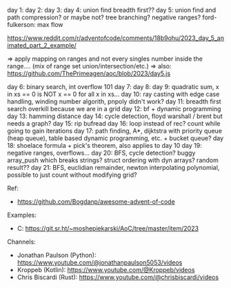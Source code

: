 day 1:
day 2:
day 3:
day 4: union find breadth first??
day 5: union find and path compression? or maybe not? tree branching? negative ranges?
ford-fulkerson: max flow

https://www.reddit.com/r/adventofcode/comments/18b9ohu/2023_day_5_animated_part_2_example/

=> apply mapping on ranges and not every singles number inside the range.... (mix of range set union/intersection/etc.)
=> also: https://github.com/ThePrimeagen/aoc/blob/2023/day5.js

day 6: binary search, int overflow 101
day 7:
day 8:
day 9: quadratic sum, x in xs == 0 is NOT x == 0 for all x in xs...
day 10: ray casting with edge case handling, winding number algorith, pnpoly didn't work?
day 11: breadth first search overkill because we are in a grid
day 12: bf + dynamic programming
day 13: hamming distance
day 14: cycle detection, floyd warshall / brent but needs a graph?
day 15: rip bufread
day 16: loop instead of rec? count while going to gain iterations
day 17: path finding, A*, dijktstra with priority queue (heap queue), table based dynamic programming, etc. + bucket queue?
day 18: shoelace formula + pick's theorem, also applies to day 10
day 19: negative ranges, overflows...
day 20: BFS, cycle detection? buggy array_push which breaks strings? struct ordering with dyn arrays? random result??
day 21: BFS, euclidian remainder, newton interpolating polynomial, possible to just count without modifying grid?

Ref:
- https://github.com/Bogdanp/awesome-advent-of-code

Examples:
- C: https://git.sr.ht/~moshepiekarski/AoC/tree/master/item/2023

Channels:
- Jonathan Paulson (Python): https://www.youtube.com/@jonathanpaulson5053/videos
- Kroppeb (Kotlin): https://www.youtube.com/@Kroppeb/videos
- Chris Biscardi (Rust): https://www.youtube.com/@chrisbiscardi/videos
